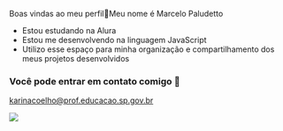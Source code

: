 Boas vindas ao meu perfil👋Meu nome é Marcelo Paludetto

- Estou estudando na Alura
- Estou me desenvolvendo na linguagem JavaScript
- Utilizo esse espaço para minha organização e compartilhamento dos meus projetos desenvolvidos

### Você pode entrar em contato comigo 📧

karinacoelho@prof.educacao.sp.gov.br

![](https://cdn.goconqr.com/uploads/flash_card/image_question/9401756/desktop_ff69ae65-d32e-487d-8bcf-ebb53afeb62e.gif)








